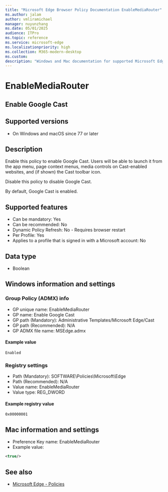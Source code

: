```yaml
---
title: "Microsoft Edge Browser Policy Documentation EnableMediaRouter"
ms.author: jalam
author: vmliramichael
manager: nuyunzhang
ms.date: 05/01/2025
audience: ITPro
ms.topic: reference
ms.service: microsoft-edge
ms.localizationpriority: high
ms.collection: M365-modern-desktop
ms.custom:
description: "Windows and Mac documentation for supported Microsoft Edge Browser policy: Enable Google Cast"
---
```


<!--THIS FILE IS AUTOMATICALLY GENERATED. MANUAL CHANGES WILL BE OVERWRITTEN.-->
<!--Please contact the Microsoft Edge Manageability team with any questions.-->

# EnableMediaRouter

## Enable Google Cast


## Supported versions

- On Windows and macOS since 77 or later

## Description

Enable this policy to enable Google Cast. Users will be able to launch it from the app menu, page context menus, media controls on Cast-enabled websites, and (if shown) the Cast toolbar icon.

Disable this policy to disable Google Cast.

By default, Google Cast is enabled.

## Supported features

- Can be mandatory: Yes
- Can be recommended: No
- Dynamic Policy Refresh: No - Requires browser restart
- Per Profile: Yes
- Applies to a profile that is signed in with a Microsoft account: No

## Data type

- Boolean

## Windows information and settings

### Group Policy (ADMX) info

- GP unique name: EnableMediaRouter
- GP name: Enable Google Cast
- GP path (Mandatory): Administrative Templates/Microsoft Edge/Cast
- GP path (Recommended): N/A
- GP ADMX file name: MSEdge.admx

#### Example value

```
Enabled
```

### Registry settings

- Path (Mandatory): SOFTWARE\Policies\Microsoft\Edge
- Path (Recommended): N/A
- Value name: EnableMediaRouter
- Value type: REG_DWORD

#### Example registry value

```
0x00000001
```


## Mac information and settings

- Preference Key name: EnableMediaRouter
- Example value:

```xml
<true/>
```

## See also
- [Microsoft Edge - Policies](../microsoft-edge-policies.md)

